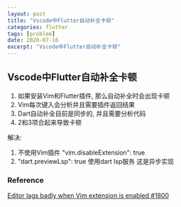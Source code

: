 ```yaml
---
layout: post
title: "Vscode中Flutter自动补全卡顿"
categories: flutter 
tags: [problem]
date: 2020-07-16
excerpt: "Vscode中Flutter自动补全卡顿"
---
```


## Vscode中Flutter自动补全卡顿

1. 如果安装Vim和Flutter插件, 那么自动补全时会出现卡顿
2. Vim每次键入会分析并且需要插件返回结果
3. Dart自动补全目前是同步的, 并且需要分析代码
4. 2和3项合起来导致卡顿

解决:
1. 不使用Vim插件 "vim.disableExtension": true
2. "dart.previewLsp": true  使用dart lsp服务   这是异步实现


### Reference
[Editor lags badly when Vim extension is enabled #1800](https://github.com/Dart-Code/Dart-Code/issues/1800)
